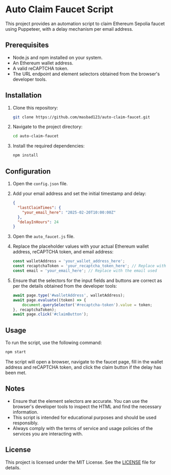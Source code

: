 # Auto Claim Faucet Script

This project provides an automation script to claim Ethereum Sepolia faucet using Puppeteer, with a delay mechanism per email address.

## Prerequisites

- Node.js and npm installed on your system.
- An Ethereum wallet address.
- A valid reCAPTCHA token.
- The URL endpoint and element selectors obtained from the browser's developer tools.

## Installation

1. Clone this repository:

   ```sh
   git clone https://github.com/masbad123/auto-claim-faucet.git
   ```

2. Navigate to the project directory:

   ```sh
   cd auto-claim-faucet
   ```

3. Install the required dependencies:

   ```sh
   npm install
   ```

## Configuration

1. Open the `config.json` file.

2. Add your email address and set the initial timestamp and delay:

   ```json
   {
     "lastClaimTimes": {
       "your_email_here": "2025-02-20T10:00:00Z"
     },
     "delayInHours": 24
   }
   ```

3. Open the `auto_faucet.js` file.

4. Replace the placeholder values with your actual Ethereum wallet address, reCAPTCHA token, and email address:

   ```javascript
   const walletAddress = 'your_wallet_address_here';
   const recaptchaToken = 'your_recaptcha_token_here'; // Replace with a valid reCAPTCHA token
   const email = 'your_email_here'; // Replace with the email used
   ```

5. Ensure that the selectors for the input fields and buttons are correct as per the details obtained from the developer tools:

   ```javascript
   await page.type('#walletAddress', walletAddress);
   await page.evaluate((token) => {
       document.querySelector('#recaptcha-token').value = token;
   }, recaptchaToken);
   await page.click('#claimButton');
   ```

## Usage

To run the script, use the following command:

```sh
npm start
```

The script will open a browser, navigate to the faucet page, fill in the wallet address and reCAPTCHA token, and click the claim button if the delay has been met.

## Notes

- Ensure that the element selectors are accurate. You can use the browser's developer tools to inspect the HTML and find the necessary information.
- This script is intended for educational purposes and should be used responsibly.
- Always comply with the terms of service and usage policies of the services you are interacting with.

## License

This project is licensed under the MIT License. See the [LICENSE](LICENSE) file for details.
